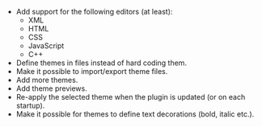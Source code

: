 * Add support for the following editors (at least):
  * XML
  * HTML
  * CSS
  * JavaScript
  * C++
* Define themes in files instead of hard coding them.
* Make it possible to import/export theme files.
* Add more themes.
* Add theme previews.
* Re-apply the selected theme when the plugin is updated (or on each startup).
* Make it possible for themes to define text decorations (bold, italic etc.).
